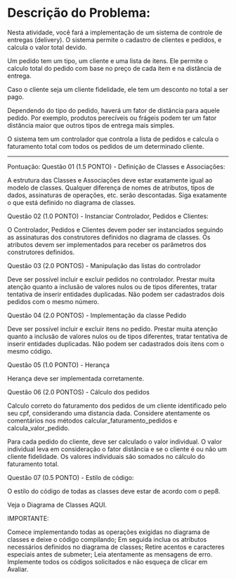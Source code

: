 # Descrição do Problema:

Nesta atividade, você fará a implementação de um sistema de controle de entregas (delivery). O sistema permite o cadastro de clientes e pedidos, e calcula o valor total devido.

Um pedido tem um tipo, um cliente e uma lista de itens.
Ele permite o calculo total do pedido com base no preço de cada item e na distância de entrega.

Caso o cliente seja um cliente fidelidade, ele tem um desconto no total a ser pago.

Dependendo do tipo do pedido, haverá um fator de distância para aquele pedido. Por exemplo, produtos perecíveis ou frágeis podem ter um fator distância maior que outros tipos de entrega mais simples.

O sistema tem um controlador que controla a lista de pedidos e calcula o faturamento total com todos os pedidos de um determinado cliente.

------

Pontuação:
Questão 01 (1.5 PONTO) - Definição de Classes e Associações:

A estrutura das Classes e Associações deve estar exatamente igual ao modelo de classes. Qualquer diferença de nomes de atributos, tipos de dados, assinaturas de operações, etc. serão descontadas. Siga exatamente o que está definido no diagrama de classes.

Questão 02 (1.0 PONTO) - Instanciar Controlador, Pedidos e Clientes:

O Controlador, Pedidos e Clientes devem poder ser instanciados seguindo as assinaturas dos construtores definidos no diagrama de classes. Os atributos devem ser implementados para receber os parâmetros dos construtores definidos.

Questão 03 (2.0 PONTOS) - Manipulação das listas do controlador

Deve ser possível incluir e excluir pedidos no controlador. Prestar muita atenção quanto a inclusão de valores nulos ou de tipos diferentes, tratar tentativa de inserir entidades duplicadas. Não podem ser cadastrados dois pedidos com o mesmo número.

Questão 04 (2.0 PONTOS) - Implementação da classe Pedido

Deve ser possível incluir e excluir itens no pedido. Prestar muita atenção quanto a inclusão de valores nulos ou de tipos diferentes, tratar tentativa de inserir entidades duplicadas. Não podem ser cadastrados dois itens com o mesmo código.

Questão 05 (1.0 PONTO) - Herança

Herança deve ser implementada corretamente.

Questão 06 (2.0 PONTOS) - Cálculo dos pedidos

Calculo correto do faturamento dos pedidos de um cliente identificado pelo seu cpf, considerando uma distancia dada. Considere atentamente os comentários nos métodos calcular_faturamento_pedidos e calcula_valor_pedido.

Para cada pedido do cliente, deve ser calculado o valor individual. O valor individual leva em consideração o fator distância e se o cliente é ou não um cliente fidelidade. Os valores individuais são somados no cálculo do faturamento total.

Questão 07 (0.5 PONTO) - Estilo de código:

O estilo do código de todas as classes deve estar de acordo com o pep8.

Veja o Diagrama de Classes AQUI. 

IMPORTANTE:

Comece implementando todas as operações exigidas no diagrama de classes e deixe o código compilando;
Em seguida inclua os atributos necessários definidos no diagrama de classes;
Retire acentos e caracteres especiais antes de submeter;
Leia atentamente as mensagens de erro.
Implemente todos os códigos solicitados e não esqueça de clicar em Avaliar.
